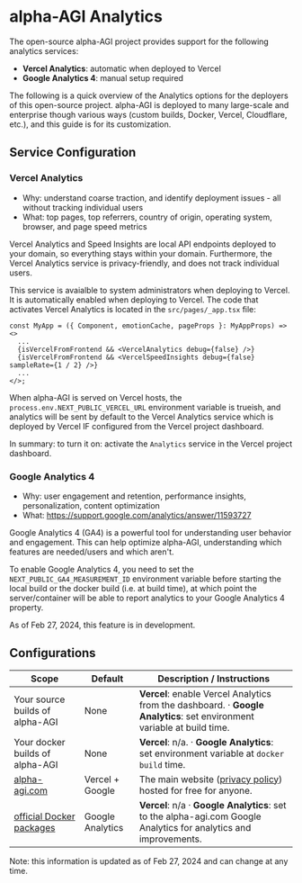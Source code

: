 # alpha-AGI Analytics

The open-source alpha-AGI project provides support for the following analytics services:

- **Vercel Analytics**: automatic when deployed to Vercel
- **Google Analytics 4**: manual setup required

The following is a quick overview of the Analytics options for the deployers of this open-source project.
alpha-AGI is deployed to many large-scale and enterprise though various ways (custom builds, Docker, Vercel, Cloudflare, etc.),
and this guide is for its customization.

## Service Configuration

### Vercel Analytics

- Why: understand coarse traction, and identify deployment issues - all without tracking individual users
- What: top pages, top referrers, country of origin, operating system, browser, and page speed metrics

Vercel Analytics and Speed Insights are local API endpoints deployed to your domain, so everything stays within your
domain. Furthermore, the Vercel Analytics service is privacy-friendly, and does not track individual users.

This service is avaialble to system administrators when deploying to Vercel. It is automatically enabled when deploying to Vercel.
The code that activates Vercel Analytics is located in the `src/pages/_app.tsx` file:

```tsx
const MyApp = ({ Component, emotionCache, pageProps }: MyAppProps) => <>
  ...
  {isVercelFromFrontend && <VercelAnalytics debug={false} />}
  {isVercelFromFrontend && <VercelSpeedInsights debug={false} sampleRate={1 / 2} />}
  ...
</>;
```

When alpha-AGI is served on Vercel hosts, the ```process.env.NEXT_PUBLIC_VERCEL_URL``` environment variable is trueish, and
analytics will be sent by default to the Vercel Analytics service which is deployed by Vercel IF configured from the
Vercel project dashboard.

In summary: to turn it on: activate the `Analytics` service in the Vercel project dashboard.

### Google Analytics 4

- Why: user engagement and retention, performance insights, personalization, content optimization
- What: https://support.google.com/analytics/answer/11593727

Google Analytics 4 (GA4) is a powerful tool for understanding user behavior and engagement.
This can help optimize alpha-AGI, understanding which features are needed/users and which aren't.

To enable Google Analytics 4, you need to set the `NEXT_PUBLIC_GA4_MEASUREMENT_ID` environment variable
before starting the local build or the docker build (i.e. at build time), at which point the
server/container will be able to report analytics to your Google Analytics 4 property.

As of Feb 27, 2024, this feature is in development.

## Configurations

| Scope                                                                                   | Default          | Description / Instructions                                                                                              |
|-----------------------------------------------------------------------------------------|------------------|-------------------------------------------------------------------------------------------------------------------------|
| Your source builds of alpha-AGI                                                           | None             | **Vercel**: enable Vercel Analytics from the dashboard. · **Google Analytics**: set environment variable at build time. |
| Your docker builds of alpha-AGI                                                           | None             | **Vercel**: n/a. · **Google Analytics**: set environment variable at `docker build` time.                               |
| [alpha-agi.com](https://alpha-agi.com)                                                      | Vercel + Google  | The main website ([privacy policy](https://alpha-agi.com/privacy)) hosted for free for anyone.                            |
| [official Docker packages](https://github.com/enricoros/alpha-AGI/pkgs/container/alpha-agi) | Google Analytics | **Vercel**: n/a · **Google Analytics**: set to the alpha-agi.com Google Analytics for analytics and improvements.         |

Note: this information is updated as of Feb 27, 2024 and can change at any time.